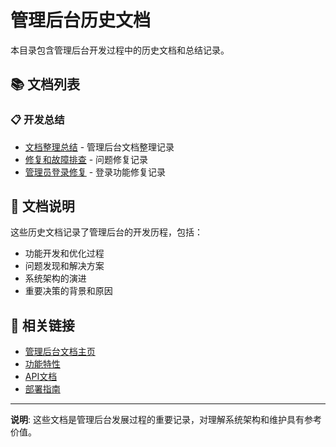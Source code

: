 # 管理后台历史文档

本目录包含管理后台开发过程中的历史文档和总结记录。

## 📚 文档列表

### 📋 开发总结
- [文档整理总结](../DOCUMENTATION_SUMMARY.md) - 管理后台文档整理记录
- [修复和故障排查](../FIXES_AND_TROUBLESHOOTING.md) - 问题修复记录
- [管理员登录修复](../ADMIN_LOGIN_FIX.md) - 登录功能修复记录

## 📖 文档说明

这些历史文档记录了管理后台的开发历程，包括：
- 功能开发和优化过程
- 问题发现和解决方案
- 系统架构的演进
- 重要决策的背景和原因

## 🔗 相关链接

- [管理后台文档主页](../README.md)
- [功能特性](../FEATURES.md)
- [API文档](../API.md)
- [部署指南](../ADMIN_DEPLOYMENT.md)

---

**说明**: 这些文档是管理后台发展过程的重要记录，对理解系统架构和维护具有参考价值。
